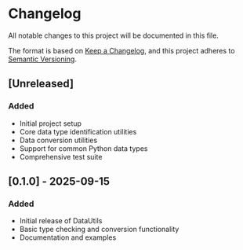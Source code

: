 # Changelog

All notable changes to this project will be documented in this file.

The format is based on [Keep a Changelog](https://keepachangelog.com/en/1.0.0/),
and this project adheres to [Semantic Versioning](https://semver.org/spec/v2.0.0.html).

## [Unreleased]

### Added
- Initial project setup
- Core data type identification utilities
- Data conversion utilities
- Support for common Python data types
- Comprehensive test suite

## [0.1.0] - 2025-09-15
### Added
- Initial release of DataUtils
- Basic type checking and conversion functionality
- Documentation and examples
